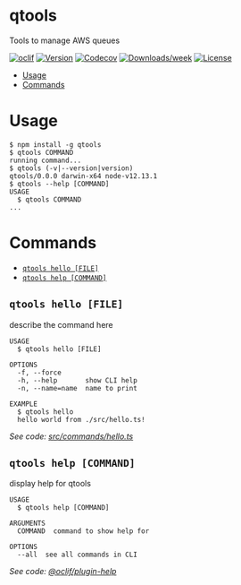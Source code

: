 qtools
======

Tools to manage AWS queues

[![oclif](https://img.shields.io/badge/cli-oclif-brightgreen.svg)](https://oclif.io)
[![Version](https://img.shields.io/npm/v/qtools.svg)](https://npmjs.org/package/qtools)
[![Codecov](https://codecov.io/gh/theBenForce/qtools/branch/master/graph/badge.svg)](https://codecov.io/gh/theBenForce/qtools)
[![Downloads/week](https://img.shields.io/npm/dw/qtools.svg)](https://npmjs.org/package/qtools)
[![License](https://img.shields.io/npm/l/qtools.svg)](https://github.com/theBenForce/qtools/blob/master/package.json)

<!-- toc -->
* [Usage](#usage)
* [Commands](#commands)
<!-- tocstop -->
# Usage
<!-- usage -->
```sh-session
$ npm install -g qtools
$ qtools COMMAND
running command...
$ qtools (-v|--version|version)
qtools/0.0.0 darwin-x64 node-v12.13.1
$ qtools --help [COMMAND]
USAGE
  $ qtools COMMAND
...
```
<!-- usagestop -->
# Commands
<!-- commands -->
* [`qtools hello [FILE]`](#qtools-hello-file)
* [`qtools help [COMMAND]`](#qtools-help-command)

## `qtools hello [FILE]`

describe the command here

```
USAGE
  $ qtools hello [FILE]

OPTIONS
  -f, --force
  -h, --help       show CLI help
  -n, --name=name  name to print

EXAMPLE
  $ qtools hello
  hello world from ./src/hello.ts!
```

_See code: [src/commands/hello.ts](https://github.com/theBenForce/qtools/blob/v0.0.0/src/commands/hello.ts)_

## `qtools help [COMMAND]`

display help for qtools

```
USAGE
  $ qtools help [COMMAND]

ARGUMENTS
  COMMAND  command to show help for

OPTIONS
  --all  see all commands in CLI
```

_See code: [@oclif/plugin-help](https://github.com/oclif/plugin-help/blob/v2.2.3/src/commands/help.ts)_
<!-- commandsstop -->
